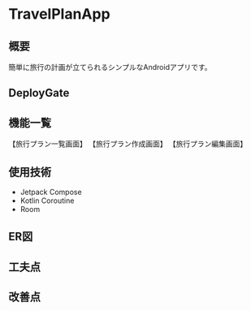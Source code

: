 # TravelPlanApp
## 概要
簡単に旅行の計画が立てられるシンプルなAndroidアプリです。

## DeployGate

## 機能一覧
【旅行プラン一覧画面】
【旅行プラン作成画面】
【旅行プラン編集画面】

## 使用技術
+ Jetpack Compose
+ Kotlin Coroutine
+ Room

## ER図

## 工夫点

## 改善点
